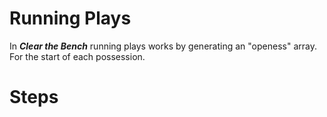 # Running Plays 

In ***Clear the Bench*** running plays works by generating an "openess" array. For the start of each possession.

# Steps

